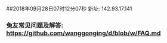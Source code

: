##2018年09月28日07时12分07秒 新址: 142.93.17.141
### 兔友常见问题及解答: https://github.com/wanggonging/d/blob/w/FAQ.md
